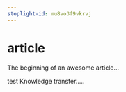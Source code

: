 ```yaml
---
stoplight-id: mu8vo3f9vkrvj
---
```


# article

The beginning of an awesome article...

test
Knowledge transfer.....